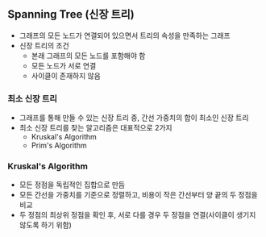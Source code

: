 ## Spanning Tree (신장 트리)

- 그래프의 모든 노드가 연결되어 있으면서 트리의 속성을 만족하는 그래프
- 신장 트리의 조건
  - 본래 그래프의 모든 노드를 포함해야 함
  - 모든 노드가 서로 연결
  - 사이클이 존재하지 않음

### 최소 신장 트리

- 그래프를 통해 만들 수 있는 신장 트리 중, 간선 가중치의 합이 최소인 신장 트리
- 최소 신장 트리를 찾는 알고리즘은 대표적으로 2가지
  - Kruskal's Algorithm
  - Prim's Algorithm

### Kruskal's Algorithm

- 모든 정점을 독립적인 집합으로 만듬
- 모든 간선을 가중치를 기준으로 정렬하고, 비용이 작은 간선부터 양 끝의 두 정점을 비교
- 두 정점의 최상위 정점을 확인 후, 서로 다를 경우 두 정점을 연결(사이클이 생기지 않도록 하기 위함)

